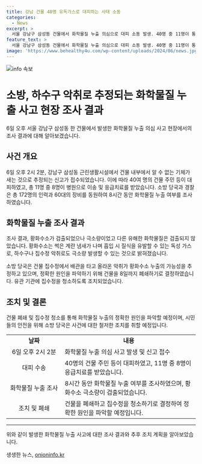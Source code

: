 ```yaml
---
title: 강남 건물 40명 유독가스로 대피하는 사태 소동
categories:
  - News
excerpt: >
  서울 강남구 삼성동 건물에서 화학물질 누출 의심으로 대피 소동 발생. 40명 중 11명이 통증 및 메스꺼움 호소, 8명은 병원 이송 후 귀가. 황화수소 검출되나 극소량, 다른 화학물질은 미검출. 독성 가스로, 하수구 냄새로도 발생 가능성. 건물 폐쇄 후 원인 파악 예정. 소방 당국, 집수정 청소 조치.
feature_text: >
  서울 강남구 삼성동 건물에서 화학물질 누출 의심으로 대피 소동 발생. 40명 중 11명이 통증 및 메스꺼움 호소, 8명은 병원 이송 후 귀가. 황화수소 검출되나 극소량, 다른 화학물질은 미검출. 독성 가스로, 하수구 냄새로도 발생 가능성. 건물 폐쇄 후 원인 파악 예정. 소방 당국, 집수정 청소 조치.
image: 'https://www.behealthy4u.com/wp-content/uploads/2024/06/news.jpg'
---
```


<p><img src="https://www.behealthy4u.com/wp-content/uploads/2024/06/news.jpg" alt="info 속보" /></p>

<h1>소방, 하수구 악취로 추정되는 화학물질 누출 사고 현장 조사 결과</h1>

<p data-ke-size="size16">6일 오후 서울 강남구 삼성동 한 건물에서 발생한 화학물질 누출 의심 사고 현장에서의 조사 결과에 대해 알아보겠습니다.</p>

<h2 data-ke-size="size26">사건 개요</h2>

<p data-ke-size="size16">6일 오후 2시 2분, 강남구 삼성동 근린생활시설에서 건물 내부에서 알 수 없는 기체가 새는 것으로 추정되는 신고가 접수되었습니다. 이에 따라 40여 명의 건물 주민 등이 대피하였고, 총 11명 중 8명이 병원으로 이송 및 응급치료를 받았습니다. 소방 당국과 경찰은 총 172명의 인력과 60대의 장비를 동원하여 8시간 동안 화학물질 누출 여부를 조사하였습니다.</p>

<h2 data-ke-size="size26">화학물질 누출 조사 결과</h2>

<p data-ke-size="size16">조사 결과, 황화수소가 검출되었으나 극소량이었고 다른 유해한 화학물질은 검출되지 않았습니다. 황화수소는 썩은 계란 냄새가 나며 흡입 시 질식을 유발할 수 있는 독성 가스로, 하수구나 집수정 악취로도 극소량 발생할 수 있는 것으로 밝혀졌습니다.</p>

<p data-ke-size="size16">소방 당국은 건물 집수정에서 배관을 타고 올라온 악취가 황화수소 누출의 가능성을 추정하고 있으며, 정확한 원인을 파악하기 위해 건물을 8일까지 폐쇄하기로 결정하였습니다. 유관 기관에 집수정을 청소하도록 조치되었습니다.</p>

<h2 data-ke-size="size26">조치 및 결론</h2>

<p data-ke-size="size16">건물 폐쇄 및 집수정 청소를 통해 화학물질 누출의 정확한 원인을 파악할 예정이며, 시민들의 안전을 위해 소방 당국은 사건에 대한 철저한 조치를 취할 예정입니다.</p>

<table>
  <colgroup>
    <col style="width: 200px;" />
    <col style="width: 500px;" />
  </colgroup>
  <tr>
    <td style="text-align: center; height: 17px;"><b>날짜</b></td>
    <td style="text-align: center; height: 17px;"><b>내용</b></td>
  </tr>
  <tr>
    <td style="text-align: center;">6일 오후 2시 2분</td>
    <td>화학물질 누출 의심 사고 발생 및 신고 접수</td>
  </tr>
  <tr>
    <td style="text-align: center;">대피 수송</td>
    <td>40명의 건물 주민 등이 대피하였고, 11명 중 8명이 응급치료를 받았습니다.</td>
  </tr>
  <tr>
    <td style="text-align: center;">화학물질 누출 조사</td>
    <td>8시간 동안 화학물질 누출 여부를 조사하였으며, 황화수소 극소량이 검출되었습니다.</td>
  </tr>
  <tr>
    <td style="text-align: center;">조치 및 폐쇄</td>
    <td>건물을 폐쇄하고 집수정을 청소하기로 결정하여 정확한 원인을 파악할 예정입니다.</td>
  </tr>
</table>

<hr>

<p data-ke-size="size16">위와 같이 발생한 화학물질 누출 사고에 대한 조사 결과와 추후 조치 계획을 알아보았습니다.</p>
생생한 뉴스, <a href="https://onioninfo.kr" rel="dofollow">onioninfo.kr</a>


